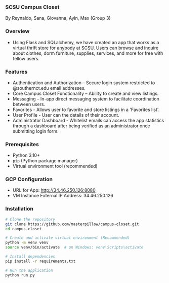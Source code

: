 ### SCSU Campus Closet
By Reynaldo, Sana, Giovanna, Ayin, Max (Group 3)

### Overview
- Using Flask and SQLalchemy, we have created an app that works as a virtual thrift store for anybody at SCSU. Users can browse and inquire about clothes, dorm furniture, supplies, services, and more for free with fellow users.

### Features 
- Authentication and Authorization – Secure login system restricted to @southernct.edu email addresses.
- Core Campus Closet Functionality – Ability to create and view listings.
- Messaging – In-app direct messaging system to facilitate coordination between users.
- Favorites - Allows user to favorite and store listings in a 'Favorites list'.
- User Profile - User can the details of their account.
- Administrator Dashboard - Whitelist emails can access the app statistics through a dashboard after being verified as an administrator once submitting login form.

### Prerequisites
- Python 3.10+
- `pip` (Python package manager)
- Virtual environment tool (recommended)

### GCP Configuration
- URL for App: http://34.46.250.126:8080
- VM Instance External IP Address: 34.46.250.126

### Installation
```bash
# Clone the repository
git clone https://github.com/masterpillow/campus-closet.git
cd campus-closet

# Create and activate virtual environment (Recommended)
python -m venv venv
source venv/bin/activate  # on Windows: venv\Scripts\activate

# Install dependencies
pip install -r requirements.txt

# Run the application
python run.py




